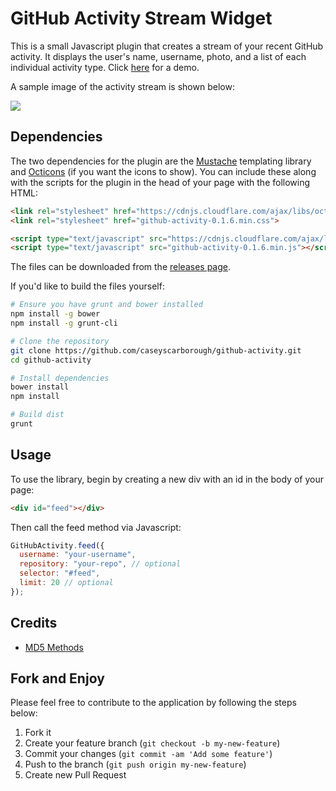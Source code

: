# GitHub Activity Stream Widget

This is a small Javascript plugin that creates a stream of your recent GitHub activity. It displays the user's name, username, photo, and a list of each individual activity type. Click [here](https://caseyscarborough.github.io/github-activity) for a demo.

A sample image of the activity stream is shown below:

![](https://raw.githubusercontent.com/caseyscarborough/github-activity/gh-pages/images/matz.png)

## Dependencies

The two dependencies for the plugin are the [Mustache](https://github.com/janl/mustache.js/) templating library and [Octicons](https://octicons.github.com/) (if you want the icons to show). You can include these along with the scripts for the plugin in the head of your page with the following HTML:

```html
<link rel="stylesheet" href="https://cdnjs.cloudflare.com/ajax/libs/octicons/2.0.2/octicons.min.css">
<link rel="stylesheet" href="github-activity-0.1.6.min.css">

<script type="text/javascript" src="https://cdnjs.cloudflare.com/ajax/libs/mustache.js/0.7.2/mustache.min.js"></script>
<script type="text/javascript" src="github-activity-0.1.6.min.js"></script>
```

The files can be downloaded from the [releases page](https://github.com/caseyscarborough/github-activity/releases).

If you'd like to build the files yourself:

```bash
# Ensure you have grunt and bower installed
npm install -g bower
npm install -g grunt-cli

# Clone the repository
git clone https://github.com/caseyscarborough/github-activity.git
cd github-activity

# Install dependencies
bower install
npm install

# Build dist
grunt
```

## Usage

To use the library, begin by creating a new div with an id in the body of your page:

```html
<div id="feed"></div>
```

Then call the feed method via Javascript:

```js
GitHubActivity.feed({
  username: "your-username",
  repository: "your-repo", // optional
  selector: "#feed",
  limit: 20 // optional
});
```

## Credits

* [MD5 Methods](http://www.myersdaily.org/joseph/javascript/md5-text.html)

## Fork and Enjoy

Please feel free to contribute to the application by following the steps below:

1. Fork it
2. Create your feature branch (`git checkout -b my-new-feature`)
3. Commit your changes (`git commit -am 'Add some feature'`)
4. Push to the branch (`git push origin my-new-feature`)
5. Create new Pull Request

